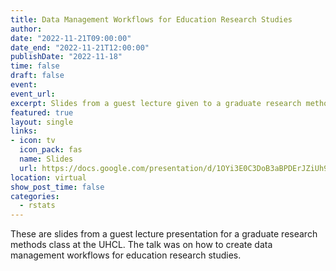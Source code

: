 ```yaml
---
title: Data Management Workflows for Education Research Studies
author:
date: "2022-11-21T09:00:00"
date_end: "2022-11-21T12:00:00"
publishDate: "2022-11-18"
time: false
draft: false
event: 
event_url:
excerpt: Slides from a guest lecture given to a graduate research methods class at the University of Houston-Clear Lake.
featured: true
layout: single
links:
- icon: tv
  icon_pack: fas
  name: Slides
  url: https://docs.google.com/presentation/d/1OYi3E0C3DoB3aBPDErJZiUh9WL1kUgWbvoNtXWe47qM
location: virtual
show_post_time: false
categories:
  - rstats
---
```


These are slides from a guest lecture presentation for a graduate research methods class at the UHCL. The talk was on how to create data management workflows for education research studies.